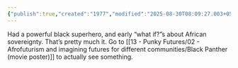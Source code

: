 ```yaml
---
{"publish":true,"created":"1977","modified":"2025-08-30T08:09:27.003+05:30","cssclasses":""}
---
```



Had a powerful black superhero, and early “what if?”s about African sovereignty. That’s pretty much it. Go to [[13 - Punky Futures/02 - Afrofuturism and imagining futures for different communities/Black Panther (movie poster)]] to actually see something.
